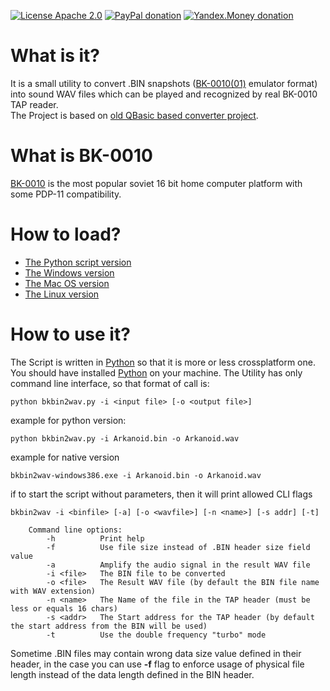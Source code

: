 [![License Apache 2.0](https://img.shields.io/badge/license-Apache%20License%202.0-green.svg)](http://www.apache.org/licenses/LICENSE-2.0)
[![PayPal donation](https://img.shields.io/badge/donation-PayPal-red.svg)](https://www.paypal.com/cgi-bin/webscr?cmd=_s-xclick&hosted_button_id=AHWJHJFBAWGL2)
[![Yandex.Money donation](https://img.shields.io/badge/donation-Я.деньги-yellow.svg)](https://money.yandex.ru/embed/small.xml?account=41001158080699&quickpay=small&yamoney-payment-type=on&button-text=01&button-size=l&button-color=orange&targets=%D0%9F%D0%BE%D0%B6%D0%B5%D1%80%D1%82%D0%B2%D0%BE%D0%B2%D0%B0%D0%BD%D0%B8%D0%B5+%D0%BD%D0%B0+%D0%BF%D1%80%D0%BE%D0%B5%D0%BA%D1%82%D1%8B+%D1%81+%D0%BE%D1%82%D0%BA%D1%80%D1%8B%D1%82%D1%8B%D0%BC+%D0%B8%D1%81%D1%85%D0%BE%D0%B4%D0%BD%D1%8B%D0%BC+%D0%BA%D0%BE%D0%B4%D0%BE%D0%BC&default-sum=100&successURL=)

# What is it?
It is a small utility to convert .BIN snapshots ([BK-0010(01)](http://en.wikipedia.org/wiki/Electronika_BK) emulator format) into sound WAV files which can be played and recognized by real BK-0010 TAP reader.   
The Project is based on [old QBasic based converter project](http://bk-mg.narod.ru/).

# What is BK-0010
[BK-0010](http://en.wikipedia.org/wiki/Electronika_BK) is the most popular soviet 16 bit home computer platform with some PDP-11 compatibility.

# How to load?
 - [The Python script version](https://raw.githubusercontent.com/raydac/bkbin2wav/master/bkbin2wav.py)
 - [The Windows version](https://github.com/raydac/bkbin2wav/releases/download/1.0.1/bkbin2wav-windows386.exe)
 - [The Mac OS version](https://github.com/raydac/bkbin2wav/releases/download/1.0.1/bkbin2wav-macos386.bin)
 - [The Linux version](https://github.com/raydac/bkbin2wav/releases/download/1.0.1/bkbin2wav-linux386.bin)

# How to use it?
The Script is written in [Python](https://www.python.org/downloads/) so that it is more or less crossplatform one. You should have installed [Python](https://www.python.org/downloads/) on your machine. The Utility has only command line interface, so that format of call is:
```
python bkbin2wav.py -i <input file> [-o <output file>]
```
example for python version:
```
python bkbin2wav.py -i Arkanoid.bin -o Arkanoid.wav
```
example for native version
```
bkbin2wav-windows386.exe -i Arkanoid.bin -o Arkanoid.wav
```
if to start the script without parameters, then it will print allowed CLI flags
```
bkbin2wav -i <binfile> [-a] [-o <wavfile>] [-n <name>] [-s addr] [-t]

    Command line options:
        -h          Print help
        -f          Use file size instead of .BIN header size field value
        -a          Amplify the audio signal in the result WAV file
        -i <file>   The BIN file to be converted
        -o <file>   The Result WAV file (by default the BIN file name with WAV extension)
        -n <name>   The Name of the file in the TAP header (must be less or equals 16 chars)
        -s <addr>   The Start address for the TAP header (by default the start address from the BIN will be used)
        -t          Use the double frequency "turbo" mode
```
Sometime .BIN files may contain wrong data size value defined in their header, in the case you can use **-f** flag to enforce usage of physical file length instead of the data length defined in the BIN header.
